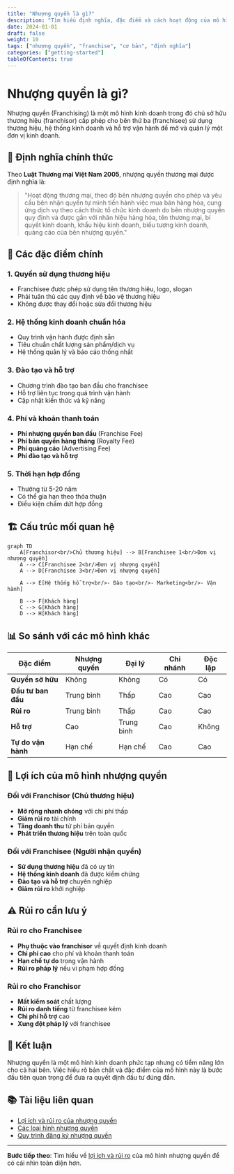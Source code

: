 ```yaml
---
title: "Nhượng quyền là gì?"
description: "Tìm hiểu định nghĩa, đặc điểm và cách hoạt động của mô hình nhượng quyền kinh doanh"
date: 2024-01-01
draft: false
weight: 10
tags: ["nhượng quyền", "franchise", "cơ bản", "định nghĩa"]
categories: ["getting-started"]
tableOfContents: true
---
```


# Nhượng quyền là gì?

Nhượng quyền (Franchising) là một mô hình kinh doanh trong đó chủ sở hữu thương hiệu (franchisor) cấp phép cho bên thứ ba (franchisee) sử dụng thương hiệu, hệ thống kinh doanh và hỗ trợ vận hành để mở và quản lý một đơn vị kinh doanh.

## 🎯 Định nghĩa chính thức

Theo **Luật Thương mại Việt Nam 2005**, nhượng quyền thương mại được định nghĩa là:

> "Hoạt động thương mại, theo đó bên nhượng quyền cho phép và yêu cầu bên nhận quyền tự mình tiến hành việc mua bán hàng hóa, cung ứng dịch vụ theo cách thức tổ chức kinh doanh do bên nhượng quyền quy định và được gắn với nhãn hiệu hàng hóa, tên thương mại, bí quyết kinh doanh, khẩu hiệu kinh doanh, biểu tượng kinh doanh, quảng cáo của bên nhượng quyền."

## 🔑 Các đặc điểm chính

### 1. **Quyền sử dụng thương hiệu**
- Franchisee được phép sử dụng tên thương hiệu, logo, slogan
- Phải tuân thủ các quy định về bảo vệ thương hiệu
- Không được thay đổi hoặc sửa đổi thương hiệu

### 2. **Hệ thống kinh doanh chuẩn hóa**
- Quy trình vận hành được định sẵn
- Tiêu chuẩn chất lượng sản phẩm/dịch vụ
- Hệ thống quản lý và báo cáo thống nhất

### 3. **Đào tạo và hỗ trợ**
- Chương trình đào tạo ban đầu cho franchisee
- Hỗ trợ liên tục trong quá trình vận hành
- Cập nhật kiến thức và kỹ năng

### 4. **Phí và khoản thanh toán**
- **Phí nhượng quyền ban đầu** (Franchise Fee)
- **Phí bản quyền hàng tháng** (Royalty Fee)
- **Phí quảng cáo** (Advertising Fee)
- **Phí đào tạo và hỗ trợ**

### 5. **Thời hạn hợp đồng**
- Thường từ 5-20 năm
- Có thể gia hạn theo thỏa thuận
- Điều kiện chấm dứt hợp đồng

## 🏗️ Cấu trúc mối quan hệ

```mermaid
graph TD
    A[Franchisor<br/>Chủ thương hiệu] --> B[Franchisee 1<br/>Đơn vị nhượng quyền]
    A --> C[Franchisee 2<br/>Đơn vị nhượng quyền]
    A --> D[Franchisee 3<br/>Đơn vị nhượng quyền]
    
    A --> E[Hệ thống hỗ trợ<br/>- Đào tạo<br/>- Marketing<br/>- Vận hành]
    
    B --> F[Khách hàng]
    C --> G[Khách hàng]
    D --> H[Khách hàng]
```

## 📊 So sánh với các mô hình khác

| Đặc điểm | Nhượng quyền | Đại lý | Chi nhánh | Độc lập |
|----------|--------------|--------|-----------|---------|
| **Quyền sở hữu** | Không | Không | Có | Có |
| **Đầu tư ban đầu** | Trung bình | Thấp | Cao | Cao |
| **Rủi ro** | Trung bình | Thấp | Cao | Cao |
| **Hỗ trợ** | Cao | Trung bình | Cao | Không |
| **Tự do vận hành** | Hạn chế | Hạn chế | Cao | Cao |

## 🌟 Lợi ích của mô hình nhượng quyền

### Đối với Franchisor (Chủ thương hiệu)
- **Mở rộng nhanh chóng** với chi phí thấp
- **Giảm rủi ro** tài chính
- **Tăng doanh thu** từ phí bản quyền
- **Phát triển thương hiệu** trên toàn quốc

### Đối với Franchisee (Người nhận quyền)
- **Sử dụng thương hiệu** đã có uy tín
- **Hệ thống kinh doanh** đã được kiểm chứng
- **Đào tạo và hỗ trợ** chuyên nghiệp
- **Giảm rủi ro** khởi nghiệp

## ⚠️ Rủi ro cần lưu ý

### Rủi ro cho Franchisee
- **Phụ thuộc vào franchisor** về quyết định kinh doanh
- **Chi phí cao** cho phí và khoản thanh toán
- **Hạn chế tự do** trong vận hành
- **Rủi ro pháp lý** nếu vi phạm hợp đồng

### Rủi ro cho Franchisor
- **Mất kiểm soát** chất lượng
- **Rủi ro danh tiếng** từ franchisee kém
- **Chi phí hỗ trợ** cao
- **Xung đột pháp lý** với franchisee

## 🎯 Kết luận

Nhượng quyền là một mô hình kinh doanh phức tạp nhưng có tiềm năng lớn cho cả hai bên. Việc hiểu rõ bản chất và đặc điểm của mô hình này là bước đầu tiên quan trọng để đưa ra quyết định đầu tư đúng đắn.

## 📚 Tài liệu liên quan

- [Lợi ích và rủi ro của nhượng quyền](/getting-started/benefits-and-risks/)
- [Các loại hình nhượng quyền](/getting-started/types-of-franchising/)
- [Quy trình đăng ký nhượng quyền](/getting-started/registration-process/)

---

**Bước tiếp theo**: Tìm hiểu về [lợi ích và rủi ro](/getting-started/benefits-and-risks/) của mô hình nhượng quyền để có cái nhìn toàn diện hơn.
